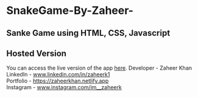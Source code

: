 # SnakeGame-By-Zaheer-
Sanke Game using HTML, CSS, Javascript
--------------------------------------------
## Hosted Version
You can access the live version of the app [here](https://snake-game-by-zaheer.vercel.app/).
Developer - Zaheer Khan <br>
LinkedIn - www.linkedin.com/in/zaheerk1 <br>
Portfolio - https://zaheerkhan.netlify.app <br>
Instagram - www.instagram.com/im__zaheerk <br>
